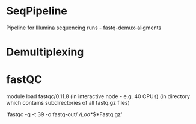 # SeqPipeline
Pipeline for Illumina sequencing runs - fastq-demux-aligments

# Demultiplexing



# fastQC
module load fastqc/0.11.8
(in interactive node - e.g. 40 CPUs)
(in directory which contains subdirectories of all fastq.gz files)

'fastqc -q -t 39 -o fastq-out/ */*_Loo*_$*Fastq.gz'
